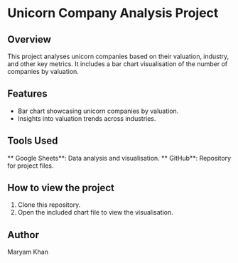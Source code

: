 # Unicorn Company Analysis Project 

## Overview 
This project analyses unicorn companies based on their valuation, industry, and other key metrics. It includes a bar chart visualisation of the number of companies by valuation. 

## Features

- Bar chart showcasing unicorn companies by valuation.
- Insights into valuation trends across industries. 
## Tools Used

** Google Sheets**: Data analysis and visualisation.
** GitHub**: Repository for project files.

## How to view the project 

1. Clone this repository. 
2. Open the included chart file to view the visualisation. 

## Author 
Maryam Khan
